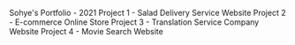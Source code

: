 Sohye's Portfolio - 2021
Project 1 - Salad Delivery Service Website
Project 2 - E-commerce Online Store
Project 3 - Translation Service Company Website
Project 4 - Movie Search Website

